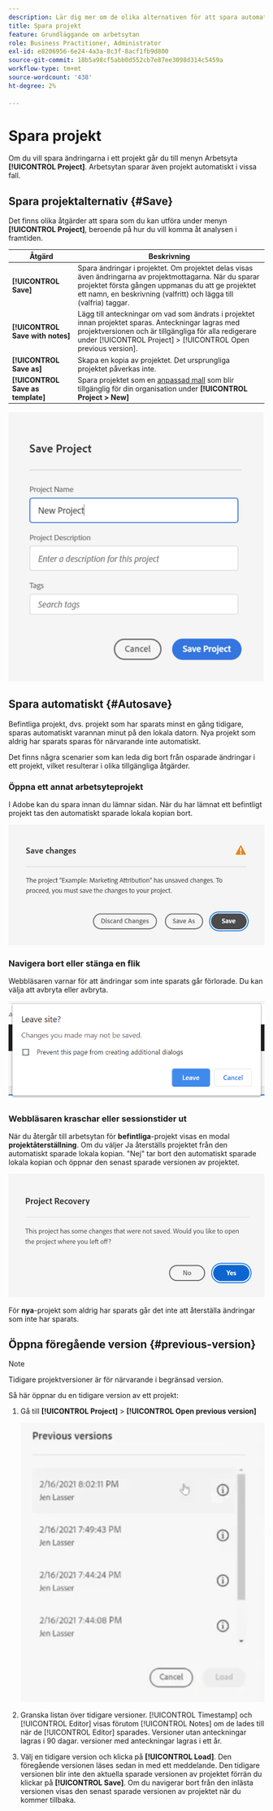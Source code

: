 ```yaml
---
description: Lär dig mer om de olika alternativen för att spara automatiskt, spara som, spara som mall och öppna tidigare versioner.
title: Spara projekt
feature: Grundläggande om arbetsytan
role: Business Practitioner, Administrator
exl-id: e8206956-6e24-4a3a-8c3f-8acf1fb9d800
source-git-commit: 18b5a98cf5abb0d552cb7e87ee3098d314c5459a
workflow-type: tm+mt
source-wordcount: '438'
ht-degree: 2%

---
```


# Spara projekt

Om du vill spara ändringarna i ett projekt går du till menyn Arbetsyta **[!UICONTROL Project]**. Arbetsytan sparar även projekt automatiskt i vissa fall.

## Spara projektalternativ {#Save}

Det finns olika åtgärder att spara som du kan utföra under menyn **[!UICONTROL Project]**, beroende på hur du vill komma åt analysen i framtiden.

| Åtgärd | Beskrivning |
|---|---| 
| **[!UICONTROL Save]** | Spara ändringar i projektet. Om projektet delas visas även ändringarna av projektmottagarna. När du sparar projektet första gången uppmanas du att ge projektet ett namn, en beskrivning (valfritt) och lägga till (valfria) taggar. |
| **[!UICONTROL Save with notes]** | Lägg till anteckningar om vad som ändrats i projektet innan projektet sparas. Anteckningar lagras med projektversionen och är tillgängliga för alla redigerare under [!UICONTROL Project] > [!UICONTROL Open previous version]. |
| **[!UICONTROL Save as]** | Skapa en kopia av projektet. Det ursprungliga projektet påverkas inte. |
| **[!UICONTROL Save as template]** | Spara projektet som en [anpassad mall](https://docs.adobe.com/content/help/sv-SE/analytics/analyze/analysis-workspace/build-workspace-project/starter-projects.html) som blir tillgänglig för din organisation under **[!UICONTROL Project > New]** |

![](assets/save-project.png)

## Spara automatiskt {#Autosave}

Befintliga projekt, dvs. projekt som har sparats minst en gång tidigare, sparas automatiskt varannan minut på den lokala datorn. Nya projekt som aldrig har sparats sparas för närvarande inte automatiskt.

Det finns några scenarier som kan leda dig bort från osparade ändringar i ett projekt, vilket resulterar i olika tillgängliga åtgärder.

### Öppna ett annat arbetsyteprojekt

I Adobe kan du spara innan du lämnar sidan. När du har lämnat ett befintligt projekt tas den automatiskt sparade lokala kopian bort.

![](assets/existing-save.png)

### Navigera bort eller stänga en flik

Webbläsaren varnar för att ändringar som inte sparats går förlorade. Du kan välja att avbryta eller avbryta.

![](assets/browser-image.png)

### Webbläsaren kraschar eller sessionstider ut

När du återgår till arbetsytan för **befintliga**-projekt visas en modal **projektåterställning**. Om du väljer Ja återställs projektet från den automatiskt sparade lokala kopian. &quot;Nej&quot; tar bort den automatiskt sparade lokala kopian och öppnar den senast sparade versionen av projektet.

![](assets/project-recovery.png)

För **nya**-projekt som aldrig har sparats går det inte att återställa ändringar som inte har sparats.

## Öppna föregående version {#previous-version}

>[!NOTE]
>
>Tidigare projektversioner är för närvarande i begränsad version.

Så här öppnar du en tidigare version av ett projekt:

1. Gå till **[!UICONTROL Project]** > **[!UICONTROL Open previous version]**

   ![](assets/previous-versions.png)

1. Granska listan över tidigare versioner.
   [!UICONTROL Timestamp] och  [!UICONTROL Editor] visas förutom  [!UICONTROL Notes] om de lades till när de  [!UICONTROL Editor] sparades. Versioner utan anteckningar lagras i 90 dagar. versioner med anteckningar lagras i ett år.
1. Välj en tidigare version och klicka på **[!UICONTROL Load]**.
Den föregående versionen läses sedan in med ett meddelande. Den tidigare versionen blir inte den aktuella sparade versionen av projektet förrän du klickar på **[!UICONTROL Save]**. Om du navigerar bort från den inlästa versionen visas den senast sparade versionen av projektet när du kommer tillbaka.
